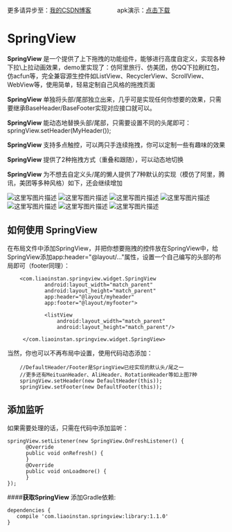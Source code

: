 更多请异步至：[我的CSDN博客](http://blog.csdn.net/liaoinstan)  　　　　apk演示：[点击下载](https://github.com/liaoinstan/SpringView/blob/master/apk/demo-debug.apk?raw=true)

SpringView
=====
**SpringView** 是一个提供了上下拖拽的功能组件，能够进行高度自定义，实现各种下拉\上拉动画效果，demo里实现了：仿阿里旅行、仿美团，仿QQ下拉刷红包，仿acfun等，完全兼容源生控件如ListView、RecyclerView、ScrollView、WebView等，使用简单，轻易定制自己风格的拖拽页面

**SpringView** 单独将头部/尾部独立出来，几乎可是实现任何你想要的效果，只需要继承BaseHeader/BaseFooter实现对应接口就可以。

**SpringView** 能动态地替换头部/尾部，只需要设置不同的头尾即可：springView.setHeader(MyHeader());

**SpringView** 支持多点触控，可以两只手连续拖拽，你可以定制一些有趣味的效果

**SpringView** 提供了2种拖拽方式（重叠和跟随），可以动态地切换

**SpringView** 为不想去自定义头/尾的懒人提供了7种默认的实现（模仿了阿里，腾讯，美团等多种风格）如下，还会继续增加 

![这里写图片描述](https://github.com/liaoinstan/SpringView/blob/master/gif/1459212323072_s.gif) ![这里写图片描述](https://github.com/liaoinstan/SpringView/blob/master/gif/1459212372609_s.gif)
![这里写图片描述](https://github.com/liaoinstan/SpringView/blob/master/gif/1459212462800_s.gif) ![这里写图片描述](https://github.com/liaoinstan/SpringView/blob/master/gif/1459212485237_s.gif)
![这里写图片描述](https://github.com/liaoinstan/SpringView/blob/master/gif/1459212517801_s.gif) ![这里写图片描述](https://github.com/liaoinstan/SpringView/blob/master/gif/1459212658972_s.gif)
![这里写图片描述](https://github.com/liaoinstan/SpringView/blob/master/gif/1459212769245_s.gif)

如何使用 SpringView
--------

在布局文件中添加SpringView，并把你想要拖拽的控件放在SpringView中，给SpringView添加app:header="@layout/..."属性，设置一个自己编写的头部的布局即可（footer同理）：

```
	<com.liaoinstan.springview.widget.SpringView
            android:layout_width="match_parent"
            android:layout_height="match_parent"
            app:header="@layout/myheader"
            app:footer="@layout/myfooter">

            <listView
                android:layout_width="match_parent"
                android:layout_height="match_parent"/>

     </com.liaoinstan.springview.widget.SpringView>
```
当然，你也可以不再布局中设置，使用代码动态添加：

```
	//DefaultHeader/Footer是SpringView已经实现的默认头/尾之一
	//更多还有MeituanHeader、AliHeader、RotationHeader等如上图7种
	springView.setHeader(new DefaultHeader(this));
    springView.setFooter(new DefaultFooter(this));
```

添加监听
--------
如果需要处理的话，只需在代码中添加监听：

```
springView.setListener(new SpringView.OnFreshListener() {
      @Override
      public void onRefresh() {
      }
      @Override
      public void onLoadmore() {
      }
});
```

####**获取SpringView**
添加Gradle依赖:
```
dependencies {
   compile 'com.liaoinstan.springview:library:1.1.0'
}
```
